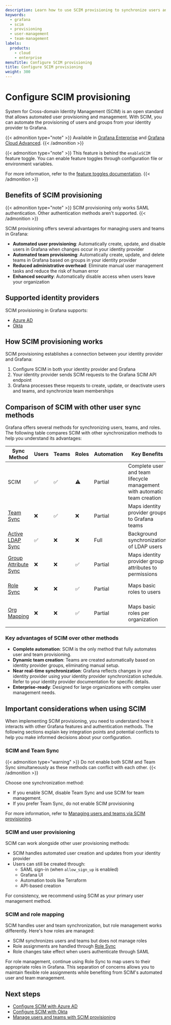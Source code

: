 ```yaml
---
description: Learn how to use SCIM provisioning to synchronize users and groups from your identity provider to Grafana. SCIM enables automated user management, team provisioning, and enhanced security through real-time synchronization with your identity provider.
keywords:
  - grafana
  - scim
  - provisioning
  - user-management
  - team-management
labels:
  products:
    - cloud
    - enterprise
menuTitle: Configure SCIM provisioning
title: Configure SCIM provisioning
weight: 300
---
```


# Configure SCIM provisioning

System for Cross-domain Identity Management (SCIM) is an open standard that allows automated user provisioning and management. With SCIM, you can automate the provisioning of users and groups from your identity provider to Grafana.

{{< admonition type="note" >}}
Available in [Grafana Enterprise](../../../introduction/grafana-enterprise/) and [Grafana Cloud Advanced](/docs/grafana-cloud/).
{{< /admonition >}}

{{< admonition type="note" >}}
This feature is behind the `enableSCIM` feature toggle.
You can enable feature toggles through configuration file or environment variables.

For more information, refer to the [feature toggles documentation](/docs/grafana/<GRAFANA_VERSION>/setup-grafana/configure-grafana/#feature_toggles).
{{< /admonition >}}

## Benefits of SCIM provisioning

{{< admonition type="note" >}}
SCIM provisioning only works SAML authentication.
Other authentication methods aren't supported.
{{< /admonition >}}

SCIM provisioning offers several advantages for managing users and teams in Grafana:

- **Automated user provisioning**: Automatically create, update, and disable users in Grafana when changes occur in your identity provider
- **Automated team provisioning**: Automatically create, update, and delete teams in Grafana based on groups in your identity provider
- **Reduced administrative overhead**: Eliminate manual user management tasks and reduce the risk of human error
- **Enhanced security**: Automatically disable access when users leave your organization

## Supported identity providers

SCIM provisioning in Grafana supports:

- [Azure AD](../configure-authentication/azuread/)
- [Okta](../configure-authentication/saml/)

## How SCIM provisioning works

SCIM provisioning establishes a connection between your identity provider and Grafana:

1. Configure SCIM in both your identity provider and Grafana
2. Your identity provider sends SCIM requests to the Grafana SCIM API endpoint
3. Grafana processes these requests to create, update, or deactivate users and teams, and synchronize team memberships

## Comparison of SCIM with other user sync methods

Grafana offers several methods for synchronizing users, teams, and roles.
The following table compares SCIM with other synchronization methods to help you understand its advantages:

| Sync Method                                                                    | Users | Teams | Roles | Automation | Key Benefits                                                             | Limitations                                                  | On-Prem | Cloud |
| ------------------------------------------------------------------------------ | ----- | ----- | ----- | ---------- | ------------------------------------------------------------------------ | ------------------------------------------------------------ | ------- | ----- |
| SCIM                                                                           | ✅    | ✅    | ⚠️    | Partial    | Complete user and team lifecycle management with automatic team creation | Requires SAML authentication; uses Role Sync for basic roles | ✅      | ✅    |
| [Team Sync](../configure-team-sync/)                                           | ❌    | ✅    | ❌    | Partial    | Maps identity provider groups to Grafana teams                           | Requires manual team creation                                | ✅      | ✅    |
| [Active LDAP Sync](../configure-authentication/enhanced-ldap/)                 | ✅    | ❌    | ❌    | Full       | Background synchronization of LDAP users                                 | Limited to LDAP environments                                 | ✅      | ❌    |
| [Group Attribute Sync](../configure-group-attribute-sync/)                     | ❌    | ❌    | ✅    | Partial    | Maps identity provider group attributes to permissions                   | Limited to identity provider attributes                      | ✅      | ✅    |
| [Role Sync](../configure-authentication/saml#configure-role-sync)              | ❌    | ❌    | ✅    | Partial    | Maps basic roles to users                                                | Limited to basic roles only                                  | ✅      | ✅    |
| [Org Mapping](../configure-authentication/saml#configure-organization-mapping) | ❌    | ❌    | ✅    | Partial    | Maps basic roles per organization                                        | Only available for on-premises deployments                   | ✅      | ❌    |

### Key advantages of SCIM over other methods

- **Complete automation**: SCIM is the only method that fully automates user and team provisioning.
- **Dynamic team creation**: Teams are created automatically based on identity provider groups, eliminating manual setup.
- **Near real-time synchronization**: Grafana reflects changes in your identity provider using your identity provider synchronization schedule.
  Refer to your identity provider documentation for specific details.
- **Enterprise-ready**: Designed for large organizations with complex user management needs.

## Important considerations when using SCIM

When implementing SCIM provisioning, you need to understand how it interacts with other Grafana features and authentication methods. The following sections explain key integration points and potential conflicts to help you make informed decisions about your configuration.

### SCIM and Team Sync

{{< admonition type="warning" >}}
Do not enable both SCIM and Team Sync simultaneously as these methods can conflict with each other.
{{< /admonition >}}

Choose one synchronization method:

- If you enable SCIM, disable Team Sync and use SCIM for team management.
- If you prefer Team Sync, do not enable SCIM provisioning

For more information, refer to [Managing users and teams via SCIM provisioning](managing-users-teams/).

### SCIM and user provisioning

SCIM can work alongside other user provisioning methods:

- SCIM handles automated user creation and updates from your identity provider
- Users can still be created through:
  - SAML sign-in (when `allow_sign_up` is enabled)
  - Grafana UI
  - Automation tools like Terraform
  - API-based creation

For consistency, we recommend using SCIM as your primary user management method.

### SCIM and role mapping

SCIM handles user and team synchronization, but role management works differently. Here's how roles are managed:

- SCIM synchronizes users and teams but does not manage roles
- Role assignments are handled through [Role Sync](../configure-authentication/saml#configure-role-sync)
- Role changes take effect when users authenticate through SAML

For role management, continue using Role Sync to map users to their appropriate roles in Grafana. This separation of concerns allows you to maintain flexible role assignments while benefiting from SCIM's automated user and team management.

## Next steps

- [Configure SCIM with Azure AD](azuread/)
- [Configure SCIM with Okta](okta/)
- [Manage users and teams with SCIM provisioning](manage-users-teams/)

